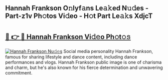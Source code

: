 ## Hannah Frankson O𝚗lyf𝚊ns Le𝚊𝚔ed N𝚞𝚍es - Part-z1v Ph𝚘tos Vi𝚍eo - H𝚘t Part Le𝚊𝚔s XdjcT

# <h2><a href="http://hf162n.feru.top/?c=Hannah+Frankson">🔗 👉 🔴 Hannah Frankson Vi𝚍𝚎o Ph𝚘t𝚘𝚜</a></h2>

[![Hannah Frankson Nu𝚍𝚎s](https://i.imgur.com/0TWrTi3.gif)](http://hf162n.feru.top/?c=Hannah+Frankson)
Social media personality Hannah Frankson, famous for sharing lifestyle and dance content, including dance performances and vlogs. Hannah Frankson public image is one of charisma and charm, but he's also known for his fierce determination and unwavering commitment. 
